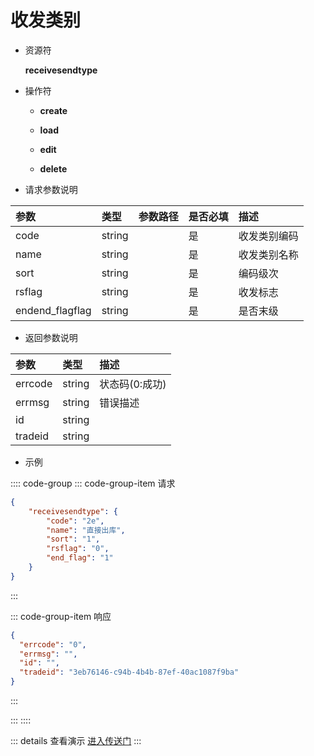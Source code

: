 # 收发类别

- 资源符

  **receivesendtype**
  
- 操作符

  - **create** <Badge type="tip" text="v1" vertical="top" />

  - **load** <Badge type="tip" text="v2" vertical="top" />

  - **edit** <Badge type="tip" text="v2" vertical="top" />

  - **delete** <Badge type="tip" text="v2" vertical="top" />

- 请求参数说明

|参数				|类型	|参数路径	|是否必填	|描述					|
|:-					|:-		|:-			|:-			|:-						|
|code				|string |			|是			|收发类别编码				|
|name				|string |			|是			|收发类别名称				|
|sort				|string	|			|是			|编码级次				|
|rsflag				|string	|			|是			|收发标志				|
|endend_flagflag	|string	|			|是			|是否末级				|

- 返回参数说明

|参数   |类型     |描述           |
|:-     |:-       |:-            |
|errcode|string   |状态码(0:成功) |
|errmsg |string   |错误描述       |
|id     |string   |               |
|tradeid|string   |               |

- 示例

:::: code-group
::: code-group-item 请求

```json
{
    "receivesendtype": {
        "code": "2e",
        "name": "直接出库",
        "sort": "1",
        "rsflag": "0",
        "end_flag": "1"
    }
}
```

:::

::: code-group-item 响应

```json
{
  "errcode": "0",
  "errmsg": "",
  "id": "",
  "tradeid": "3eb76146-c94b-4b4b-87ef-40ac1087f9ba"
}
```

:::

:::
::::

::: details 查看演示
[进入传送门](http://47.117.141.19/gif/receivesendtype.gif)
:::
